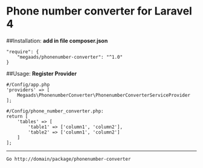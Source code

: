 # Phone number converter for Laravel 4

##Installation:
**add in file composer.json**
```
"require": {
	"megaads/phonenumber-converter": "^1.0"
}
```
##Usage:
**Register Provider**
```
#/Config/app.php
'providers' => [
    Megaads\PhonenumberConverter\PhonenumberConverterServiceProvider
];

#/Config/phone_number_converter.php:
return [
    'tables' => [
        'table1' => ['column1', 'column2'],
        'table2' => ['column1', 'column2']
    ]
];
```
****
```
Go http://domain/package/phonenumber-converter
```
